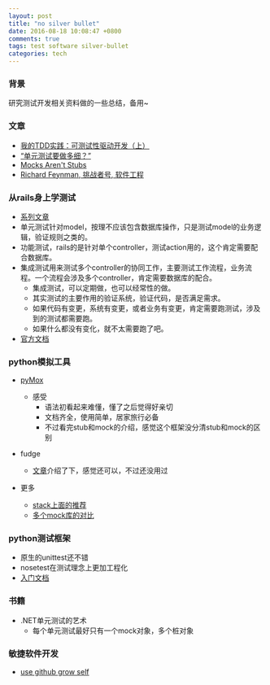 ```yaml
---
layout: post
title: "no silver bullet"
date: 2016-08-18 10:08:47 +0800
comments: true
tags: test software silver-bullet
categories: tech
---
```


### 背景
研究测试开发相关资料做的一些总结，备用~

### 文章
- [我的TDD实践：可测试性驱动开发（上）][1]
- [“单元测试要做多细？”][2]
- [Mocks Aren't Stubs][3]
- [Richard Feynman, 挑战者号, 软件工程][4]

### 从rails身上学测试
- [系列文章][5]
- 单元测试针对model，按理不应该包含数据库操作，只是测试model的业务逻辑，验证规则之类的。
- 功能测试，rails的是针对单个controller，测试action用的，这个肯定需要配合数据库。
- 集成测试用来测试多个controller的协同工作，主要测试工作流程，业务流程。一个流程会涉及多个controller，肯定需要数据库的配合。
  - 集成测试，可以定期做，也可以经常性的做。
  - 其实测试的主要作用的验证系统，验证代码，是否满足需求。
  - 如果代码有变更，系统有变更，或者业务有变更，肯定需要跑测试，涉及到的测试都需要跑。
  - 如果什么都没有变化，就不太需要跑了吧。
- [官方文档][6]

<!-- more -->

### python模拟工具
- [pyMox][7]
     - 感受
          - 语法初看起来难懂，懂了之后觉得好亲切
          - 文档齐全，使用简单，居家旅行必备
          - 不过看完stub和mock的介绍，感觉这个框架没分清stub和mock的区别
- fudge
  - [文章][8]介绍了下，感觉还可以，不过还没用过

- 更多
  - [stack上面的推荐][9]
  - [多个mock库的对比][10]

### python测试框架
- 原生的unittest还不错
- nosetest在测试理念上更加工程化
- [入门文档][11]

### 书籍
- .NET单元测试的艺术
  - 每个单元测试最好只有一个mock对象，多个桩对象

### 敏捷软件开发
- [use github grow self][12]


[1]: http://blog.zhaojie.me/2009/10/testability-driven-development-1.html
[2]: http://coolshell.cn/articles/8209.html
[3]: http://martinfowler.com/articles/mocksArentStubs.html
[4]: http://coolshell.cn/articles/1654.html
[5]: http://virusswb.blog.51cto.com/blog/115214/1075385
[6]: http://guides.rubyonrails.org/testing.html
[7]: https://code.google.com/p/pymox/wiki/MoxDocumentation
[8]: http://foofish.net/blog/72/unittest
[9]: http://stackoverflow.com/questions/98053/what-is-your-favorite-python-mocking-library
[10]: http://garybernhardt.github.io/python-mock-comparison/
[11]: https://nose.readthedocs.org/en/latest/index.html
[12]: http://www.phodal.com/blog/use-github-grow-self/
